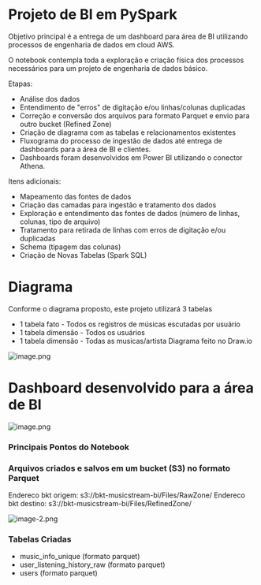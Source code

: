 # Projeto de BI em PySpark 

Objetivo principal é a entrega de um dashboard para área de BI utilizando processos de engenharia de dados em cloud AWS.

O notebook contempla toda a exploração e criação física dos processos necessários para um projeto de engenharia de dados básico.

Etapas:
- Análise dos dados
- Entendimento de "erros" de digitação e/ou linhas/colunas duplicadas
- Correção e conversão dos arquivos para formato Parquet e envio para outro bucket (Refined Zone)
- Criação de diagrama com as tabelas e relacionamentos existentes
- Fluxograma do processo de ingestão de dados até entrega de dashboards para a área de BI e clientes.
- Dashboards foram desenvolvidos em Power BI utilizando o conector Athena.

Itens adicionais:
- Mapeamento das fontes de dados
- Criação das camadas para ingestão e tratamento dos dados
- Exploração e entendimento das fontes de dados (número de linhas, colunas, tipo de arquivo)
- Tratamento para retirada de linhas com erros de digitação e/ou duplicadas
- Schema (tipagem das colunas)
- Criação de Novas Tabelas (Spark SQL)

# Diagrama 
Conforme o diagrama proposto, este projeto utilizará 3 tabelas
*   1 tabela fato - Todos os registros de músicas escutadas por usuário
*   1 tabela dimensão - Todos os usuários
*   1 tabela dimensão - Todas as musicas/artista
Diagrama feito no Draw.io

![image.png](attachment:image.png)

# Dashboard desenvolvido para a área de BI
![image.png](attachment:image.png)

### Principais Pontos do Notebook
### Arquivos criados e salvos em um bucket (S3) no formato Parquet 
Endereco bkt origem: s3://bkt-musicstream-bi/Files/RawZone/
Endereco bkt destino: s3://bkt-musicstream-bi/Files/RefinedZone/

![image-2.png](attachment:image-2.png)

### Tabelas Criadas
- music_info_unique (formato parquet)
- user_listening_history_raw (formato parquet)
- users (formato parquet)
